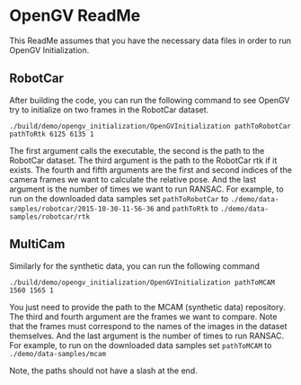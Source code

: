 # OpenGV ReadMe

This ReadMe assumes that you have the necessary data files in order to run OpenGV Initialization.

## RobotCar

After building the code, you can run the following command to see OpenGV try to initialize on two frames in the RobotCar
dataset.

```
./build/demo/opengv_initialization/OpenGVInitialization pathToRobotCar pathToRtk 6125 6135 1
```

The first argument calls the executable, the second is the path to the RobotCar dataset. The third argument is the path
to the RobotCar rtk if it exists. The fourth and fifth arguments are the first and second indices of the camera frames
we want to calculate the relative pose. And the last argument is the number of times we want to run RANSAC. For example,
to run on the downloaded data samples set `pathToRobotCar` to `./demo/data-samples/robotcar/2015-10-30-11-56-36`
and `pathToRtk` to `./demo/data-samples/robotcar/rtk`

## MultiCam

Similarly for the synthetic data, you can run the following command

```
./build/demo/opengv_initialization/OpenGVInitialization pathToMCAM 1560 1565 1
```

You just need to provide the path to the MCAM (synthetic data) repository. The third and fourth argument are the frames
we want to compare. Note that the frames must correspond to the names of the images in the dataset themselves. And the
last argument is the number of times to run RANSAC. For example, to run on the downloaded data samples set `pathToMCAM`
to `./demo/data-samples/mcam`

Note, the paths should not have a slash at the end.
